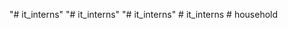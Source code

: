 "# it_interns" 
"# it_interns" 
"# it_interns" 
#   i t _ i n t e r n s  
 #   h o u s e h o l d  
 